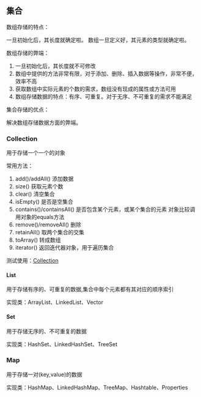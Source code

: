 ## 集合

数组存储的特点：

一旦初始化后，其长度就确定啦。  数组一旦定义好，其元素的类型就确定啦。

数组存储的弊端：

1. 一旦初始化后，其长度就不可修改
2. 数组中提供的方法非常有限，对于添加、删除、插入数据等操作，非常不便，效率不高
3. 获取数组中实际元素的个数的需求，数组没有现成的属性或方法可用
4. 数组存储数据的特点：有序、可重复。对于无序、不可重复的需求不能满足

集合存储的优点：

解决数组存储数据方面的弊端。

### Collection
用于存储一个一个的对象

常用方法：
1. add()/addAll() 添加数据
2. size() 获取元素个数
3. clear() 清空集合
4. isEmpty() 是否是空集合
5. contains()/containsAll() 是否包含某个元素，或某个集合的元素 对象比较调用对象的equals方法
6. remove()/removeAll() 删除
7. retainAll() 取两个集合的交集
8. toArray() 转成数组
9. iterator() 返回迭代器对象，用于遍历集合

测试使用：[Collection](./CollectionTest.java)

#### List
用于存储有序的、可重复的数据,集合中每个元素都有其对应的顺序索引

实现类：ArrayList、LinkedList、Vector

#### Set
用于存储无序的、不可重复的数据

实现类：HashSet、LinkedHashSet、TreeSet

### Map
用于存储一对(key,value)的数据

实现类：HashMap、LinkedHashMap、TreeMap、Hashtable、Properties














